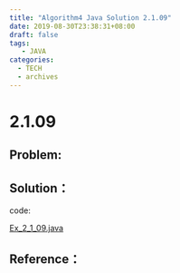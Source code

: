 ```yaml
---
title: "Algorithm4 Java Solution 2.1.09"
date: 2019-08-30T23:38:31+08:00
draft: false
tags:
   - JAVA
categories:
  - TECH
  - archives
---
```



# 2.1.09

## Problem:


## Solution：

code:

[Ex_2_1_09.java](./Ex_2_1_09.java)


## Reference：


